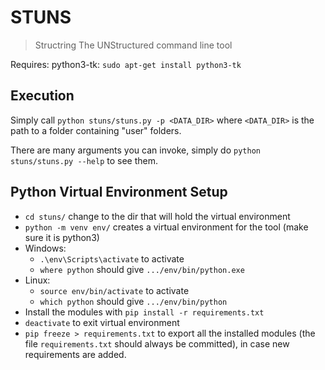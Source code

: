# STUNS
> Structring The UNStructured command line tool

Requires: python3-tk:  `sudo apt-get install python3-tk`

## Execution
Simply call `python stuns/stuns.py -p <DATA_DIR>` where `<DATA_DIR>` is the path to a folder containing "user" folders.

There are many arguments you can invoke, simply do `python stuns/stuns.py --help` to see them. 

## Python Virtual Environment Setup
* `cd stuns/` change to the dir that will hold the virtual environment
* `python -m venv env/` creates a virtual environment for the tool (make sure it is python3)
* Windows: 
	* `.\env\Scripts\activate` to activate
	*  `where python` should give `.../env/bin/python.exe` 
* Linux:
	* `source env/bin/activate` to activate
	* `which python` should give `.../env/bin/python`
* Install the modules with `pip install -r requirements.txt`
* `deactivate` to exit virtual environment
* `pip freeze > requirements.txt` to export all the installed modules (the file `requirements.txt` should always be committed), in case new requirements are added.

